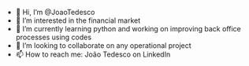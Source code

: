- 👋 Hi, I’m @JoaoTedesco
- 👀 I’m interested in the financial market
- 🌱 I’m currently learning python and working on improving back office processes using codes
- 💞️ I’m looking to collaborate on any operational project
- 📫 How to reach me: João Tedesco on LinkedIn

<!---
JoaoTedesco/JoaoTedesco is a ✨ special ✨ repository because its `README.md` (this file) appears on your GitHub profile.
You can click the Preview link to take a look at your changes.
--->
